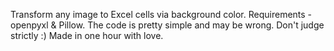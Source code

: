 Transform any image to Excel cells via background color.
Requirements - openpyxl & Pillow.
The code is pretty simple and may be wrong. Don't judge strictly :) Made in one hour with love.
